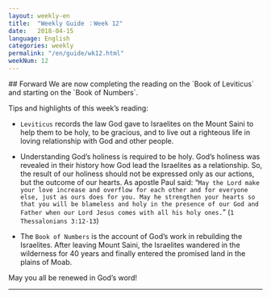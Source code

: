 ```yaml
---
layout: weekly-en
title:  "Weekly Guide ：Week 12"
date:   2018-04-15
language: English
categories: weekly
permalink: "/en/guide/wk12.html"
weekNum: 12
---
```


<div id="forward"></div>
## Forward 
We are now completing the reading on the `Book of Leviticus` and starting on the `Book of Numbers`.

Tips and highlights of this week’s reading:
* `Leviticus` records the law God gave to Israelites on the Mount Saini to help them to be holy, to be
gracious, and to live out a righteous life in loving relationship with God and other people. 

* Understanding God’s holiness is required to be holy. God’s holiness was revealed in their history how
God lead the Israelites as a relationship. So, the result of our holiness should not be expressed only as
our actions, but the outcome of our hearts. As apostle Paul said: “`May the Lord make your love increase
and overflow for each other and for everyone else, just as ours does for you. May he strengthen your
hearts so that you will be blameless and holy in the presence of our God and Father when our Lord Jesus
comes with all his holy ones.`” (`1 Thessalonians 3:12-13`)

* The `Book of Numbers` is the account of God’s work in rebuilding the Israelites. After leaving Mount Saini,
the Israelites wandered in the wilderness for 40 years and finally entered the promised land in the plains
of Moab.

May you all be renewed in God’s word!

<hr>


